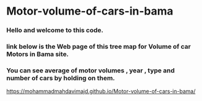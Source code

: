 # Motor-volume-of-cars-in-bama
### Hello and welcome to this code.
### link below is the Web page of this tree map for Volume of car Motors in Bama site.
### You can see average of motor volumes , year , type and number of cars by holding on them.
https://mohammadmahdavimajd.github.io/Motor-volume-of-cars-in-bama/
